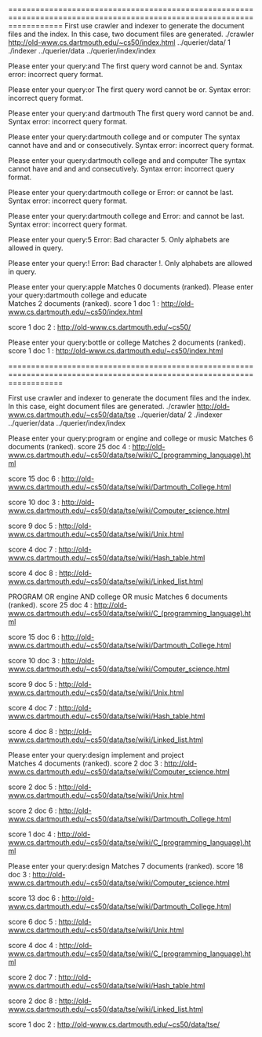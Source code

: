 ========================================================================================================================
First use crawler and indexer to generate the document files and the index. In this case, two document files are generated.
./crawler  http://old-www.cs.dartmouth.edu/~cs50/index.html ../querier/data/ 1
 ./indexer ../querier/data ../querier/index/index
 
Please enter your query:and
The first query word cannot be and.
Syntax error: incorrect query format.

Please enter your query:or
The first query word cannot be or.
Syntax error: incorrect query format.

Please enter your query:and dartmouth
The first query word cannot be and.
Syntax error: incorrect query format.

Please enter your query:dartmouth college and or computer 
The syntax cannot have and and or consecutively.
Syntax error: incorrect query format.

Please enter your query:dartmouth college and and computer 
The syntax cannot have and and and consecutively.
Syntax error: incorrect query format.

Please enter your query:dartmouth college or
Error: or cannot be last. 
Syntax error: incorrect query format.

Please enter your query:dartmouth college and
Error: and cannot be last. 
Syntax error: incorrect query format.

Please enter your query:5
Error: Bad character 5. Only alphabets are allowed in query.

Please enter your query:! 
Error: Bad character !. Only alphabets are allowed in query.

Please enter your query:apple
Matches 0 documents (ranked).
Please enter your query:dartmouth college and educate     
Matches 2 documents (ranked).
score 1  doc 1 : http://old-www.cs.dartmouth.edu/~cs50/index.html

score 1  doc 2 : http://old-www.cs.dartmouth.edu/~cs50/

Please enter your query:bottle or college
Matches 2 documents (ranked).
score 1  doc 1 : http://old-www.cs.dartmouth.edu/~cs50/index.html

========================================================================================================================

First use crawler and indexer to generate the document files and the index. In this case, eight document files are generated.
 ./crawler http://old-www.cs.dartmouth.edu/~cs50/data/tse ../querier/data/ 2
 ./indexer ../querier/data ../querier/index/index
 
Please enter your query:program or engine and college or music
Matches 6 documents (ranked).
score 25  doc 4 : http://old-www.cs.dartmouth.edu/~cs50/data/tse/wiki/C_(programming_language).html

score 15  doc 6 : http://old-www.cs.dartmouth.edu/~cs50/data/tse/wiki/Dartmouth_College.html

score 10  doc 3 : http://old-www.cs.dartmouth.edu/~cs50/data/tse/wiki/Computer_science.html

score 9  doc 5 : http://old-www.cs.dartmouth.edu/~cs50/data/tse/wiki/Unix.html

score 4  doc 7 : http://old-www.cs.dartmouth.edu/~cs50/data/tse/wiki/Hash_table.html

score 4  doc 8 : http://old-www.cs.dartmouth.edu/~cs50/data/tse/wiki/Linked_list.html

PROGRAM OR engine AND college OR music
Matches 6 documents (ranked).
score 25  doc 4 : http://old-www.cs.dartmouth.edu/~cs50/data/tse/wiki/C_(programming_language).html

score 15  doc 6 : http://old-www.cs.dartmouth.edu/~cs50/data/tse/wiki/Dartmouth_College.html

score 10  doc 3 : http://old-www.cs.dartmouth.edu/~cs50/data/tse/wiki/Computer_science.html

score 9  doc 5 : http://old-www.cs.dartmouth.edu/~cs50/data/tse/wiki/Unix.html

score 4  doc 7 : http://old-www.cs.dartmouth.edu/~cs50/data/tse/wiki/Hash_table.html

score 4  doc 8 : http://old-www.cs.dartmouth.edu/~cs50/data/tse/wiki/Linked_list.html


Please enter your query:design implement and project    
Matches 4 documents (ranked).
score 2  doc 3 : http://old-www.cs.dartmouth.edu/~cs50/data/tse/wiki/Computer_science.html

score 2  doc 5 : http://old-www.cs.dartmouth.edu/~cs50/data/tse/wiki/Unix.html

score 2  doc 6 : http://old-www.cs.dartmouth.edu/~cs50/data/tse/wiki/Dartmouth_College.html

score 1  doc 4 : http://old-www.cs.dartmouth.edu/~cs50/data/tse/wiki/C_(programming_language).html

Please enter your query:design
Matches 7 documents (ranked).
score 18  doc 3 : http://old-www.cs.dartmouth.edu/~cs50/data/tse/wiki/Computer_science.html

score 13  doc 6 : http://old-www.cs.dartmouth.edu/~cs50/data/tse/wiki/Dartmouth_College.html

score 6  doc 5 : http://old-www.cs.dartmouth.edu/~cs50/data/tse/wiki/Unix.html

score 4  doc 4 : http://old-www.cs.dartmouth.edu/~cs50/data/tse/wiki/C_(programming_language).html

score 2  doc 7 : http://old-www.cs.dartmouth.edu/~cs50/data/tse/wiki/Hash_table.html

score 2  doc 8 : http://old-www.cs.dartmouth.edu/~cs50/data/tse/wiki/Linked_list.html

score 1  doc 2 : http://old-www.cs.dartmouth.edu/~cs50/data/tse/